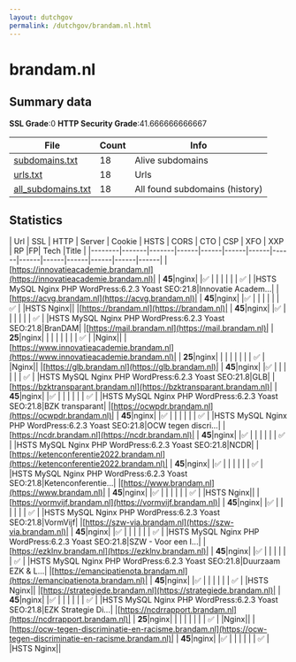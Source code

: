 ```yaml
---
layout: dutchgov
permalink: /dutchgov/brandam.nl.html
---
```



# brandam.nl
## Summary data


**SSL Grade**:0
**HTTP Security Grade**:41.666666666667


| File       | Count | Info |
|------------|-------|------|
|[subdomains.txt](/data/brandam.nl/subdomains.txt)|18|Alive subdomains|
|[urls.txt](/data/brandam.nl/urls.txt)|18|Urls|
|[all_subdomains.txt](/data/brandam.nl/all_subdomains.txt)|18|All found subdomains (history)|


## Statistics


| Url | SSL | HTTP | Server | Cookie | HSTS | CORS | CTO | CSP | XFO | XXP | RP |FP| Tech |Title |
|--------|-------|-------|------|------|------|------|------|------|------|------|------|------|------|
|[https://innovatieacademie.brandam.nl](https://innovatieacademie.brandam.nl)| | **45**|nginx| |:white_check_mark: | | | | | | :white_check_mark: | |HSTS MySQL Nginx PHP WordPress:6.2.3 Yoast SEO:21.8|Innovatie Academ...|
|[https://acvg.brandam.nl](https://acvg.brandam.nl)| | **45**|nginx| |:white_check_mark: | | | | | | :white_check_mark: | |HSTS Nginx||
|[https://brandam.nl](https://brandam.nl)| | **45**|nginx| |:white_check_mark: | | | | | | :white_check_mark: | |HSTS MySQL Nginx PHP WordPress:6.2.3 Yoast SEO:21.8|BranDAM|
|[https://mail.brandam.nl](https://mail.brandam.nl)| | **25**|nginx| | | | | | | | :white_check_mark: | |Nginx||
|[https://www.innovatieacademie.brandam.nl](https://www.innovatieacademie.brandam.nl)| | **25**|nginx| | | | | | | | :white_check_mark: | |Nginx||
|[https://glb.brandam.nl](https://glb.brandam.nl)| | **45**|nginx| |:white_check_mark: | | | | | | :white_check_mark: | |HSTS MySQL Nginx PHP WordPress:6.2.3 Yoast SEO:21.8|GLB|
|[https://bzktransparant.brandam.nl](https://bzktransparant.brandam.nl)| | **45**|nginx| |:white_check_mark: | | | | | | :white_check_mark: | |HSTS MySQL Nginx PHP WordPress:6.2.3 Yoast SEO:21.8|BZK transparant|
|[https://ocwpdr.brandam.nl](https://ocwpdr.brandam.nl)| | **45**|nginx| |:white_check_mark: | | | | | | :white_check_mark: | |HSTS MySQL Nginx PHP WordPress:6.2.3 Yoast SEO:21.8|OCW tegen discri...|
|[https://ncdr.brandam.nl](https://ncdr.brandam.nl)| | **45**|nginx| |:white_check_mark: | | | | | | :white_check_mark: | |HSTS MySQL Nginx PHP WordPress:6.2.3 Yoast SEO:21.8|NCDR|
|[https://ketenconferentie2022.brandam.nl](https://ketenconferentie2022.brandam.nl)| | **45**|nginx| |:white_check_mark: | | | | | | :white_check_mark: | |HSTS MySQL Nginx PHP WordPress:6.2.3 Yoast SEO:21.8|Ketenconferentie...|
|[https://www.brandam.nl](https://www.brandam.nl)| | **45**|nginx| |:white_check_mark: | | | | | | :white_check_mark: | |HSTS Nginx||
|[https://vormvijf.brandam.nl](https://vormvijf.brandam.nl)| | **45**|nginx| |:white_check_mark: | | | | | | :white_check_mark: | |HSTS MySQL Nginx PHP WordPress:6.2.3 Yoast SEO:21.8|VormVijf|
|[https://szw-via.brandam.nl](https://szw-via.brandam.nl)| | **45**|nginx| |:white_check_mark: | | | | | | :white_check_mark: | |HSTS MySQL Nginx PHP WordPress:6.2.3 Yoast SEO:21.8|SZW - Voor een I...|
|[https://ezklnv.brandam.nl](https://ezklnv.brandam.nl)| | **45**|nginx| |:white_check_mark: | | | | | | :white_check_mark: | |HSTS MySQL Nginx PHP WordPress:6.2.3 Yoast SEO:21.8|Duurzaam EZK & L...|
|[https://emancipatienota.brandam.nl](https://emancipatienota.brandam.nl)| | **45**|nginx| |:white_check_mark: | | | | | | :white_check_mark: | |HSTS Nginx||
|[https://strategiede.brandam.nl](https://strategiede.brandam.nl)| | **45**|nginx| |:white_check_mark: | | | | | | :white_check_mark: | |HSTS MySQL Nginx PHP WordPress:6.2.3 Yoast SEO:21.8|EZK Strategie Di...|
|[https://ncdrrapport.brandam.nl](https://ncdrrapport.brandam.nl)| | **25**|nginx| | | | | | | | :white_check_mark: | |Nginx||
|[https://ocw-tegen-discriminatie-en-racisme.brandam.nl](https://ocw-tegen-discriminatie-en-racisme.brandam.nl)| | **45**|nginx| |:white_check_mark: | | | | | | :white_check_mark: | |HSTS Nginx||